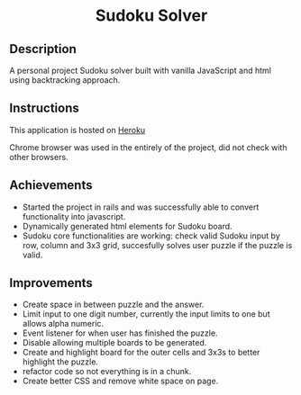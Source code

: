 # <div align="center">  Sudoku Solver

## Description
A personal project Sudoku solver built with vanilla JavaScript and html using backtracking approach. 

## Instructions
This application is hosted on [Heroku](https://sudoku-solver-jj2029.herokuapp.com/)

Chrome browser was used in the entirely of the project, did not check with other browsers.

## Achievements
- Started the project in rails and was successfully able to convert functionality into javascript.
- Dynamically generated html elements for Sudoku board.
- Sudoku core functionalities are working:
check valid Sudoku input by row, column and 3x3 grid,
succesfully solves user puzzle if the puzzle is valid.


## Improvements
- Create space in between puzzle and the answer.
- Limit input to one digit number, currently the input limits to one but allows alpha numeric.
- Event listener for when user has finished the puzzle.
- Disable allowing multiple boards to be generated.
- Create and highlight board for the outer cells and 3x3s to better highlight the puzzle.
- refactor code so not everything is in a chunk.
- Create better CSS and remove white space on page.


